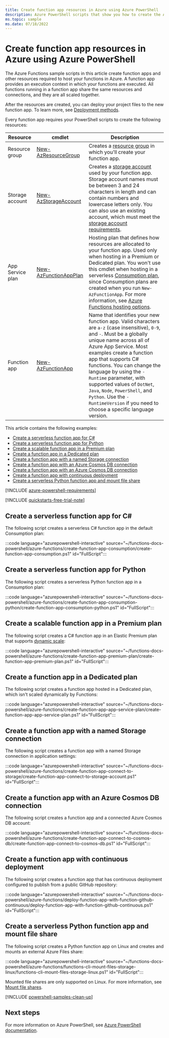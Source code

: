 ```yaml
---
title: Create function app resources in Azure using Azure PowerShell
description: Azure PowerShell scripts that show you how to create the Azure resources required to host your functions code in Azure.
ms.topic: sample
ms.date: 07/18/2022
---
```

# Create function app resources in Azure using Azure PowerShell

The Azure Functions sample scripts in this article create function apps and other resources required to host your functions in Azure. A function app provides an execution context in which your functions are executed. All functions running in a function app share the same resources and connections, and they are all scaled together. 

After the resources are created, you can deploy your project files to the new function app. To learn more, see [Deployment methods](functions-deployment-technologies.md#deployment-methods).

Every function app requires your PowerShell scripts to create the following resources:

| Resource | cmdlet | Description |
| --- | --- | --- |
| Resource group | [New-AzResourceGroup](/powershell/module/az.resources/new-azresourcegroup) | Creates a [resource group](../azure-resource-manager/management/overview.md) in which you'll create your function app. |
| Storage account |  [New-AzStorageAccount](/powershell/module/az.storage/new-azstorageaccount) |  Creates a [storage account](../storage/common/storage-account-create.md) used by your function app. Storage account names must be between 3 and 24 characters in length and can contain numbers and lowercase letters only. You can also use an existing account, which must meet the [storage account requirements](storage-considerations.md#storage-account-requirements). | 
| App Service plan | [New-AzFunctionAppPlan](/powershell/module/az.functions/new-azfunctionappplan) | Hosting plan that defines how resources are allocated to your function app. Used only when hosting in a Premium or Dedicated plan. You won't use this cmdlet when hosting in a serverless [Consumption plan](consumption-plan.md), since Consumption plans are created when you run `New-AzFunctionApp`. For more information, see [Azure Functions hosting options](functions-scale.md). |
| Function app | [New-AzFunctionApp](/powershell/module/az.functions/new-azfunctionapp) | Name that identifies your new function app. Valid characters are `a-z` (case insensitive), `0-9`, and `-`.  Must be a globally unique name across all of Azure App Service. Most examples create a function app that supports C# functions. You can change the language by using the `-Runtime` parameter, with supported values of `DotNet`, `Java`, `Node`, `PowerShell`, and `Python`. Use the `-RuntimeVersion` if you need to choose a specific language version. | 

This article contains the following examples:

* [Create a serverless function app for C#](#create-a-serverless-function-app-for-c)
* [Create a serverless function app for Python](#create-a-serverless-function-app-for-python)
* [Create a scalable function app in a Premium plan](#create-a-scalable-function-app-in-a-premium-plan)
* [Create a function app in a Dedicated plan](#create-a-function-app-in-a-dedicated-plan)
* [Create a function app with a named Storage connection](#create-a-function-app-with-a-named-storage-connection)
* [Create a function app with an Azure Cosmos DB connection](#create-a-function-app-with-an-azure-cosmos-db-connection)
* [Create a function app with an Azure Cosmos DB connection](#create-a-function-app-with-an-azure-cosmos-db-connection)
* [Create a function app with continuous deployment](#create-a-function-app-with-continuous-deployment)
* [Create a serverless Python function app and mount file share](#create-a-serverless-python-function-app-and-mount-file-share)


[!INCLUDE [azure-powershell-requirements](../../includes/azure-powershell-requirements.md)]

[!INCLUDE [quickstarts-free-trial-note](../../includes/quickstarts-free-trial-note.md)]

## Create a serverless function app for C# 

The following script creates a serverless C# function app in the default Consumption plan:

:::code language="azurepowershell-interactive" source="~/functions-docs-powershell/azure-functions/create-function-app-consumption/create-function-app-consumption.ps1" id="FullScript":::

## Create a serverless function app for Python

The following script creates a serverless Python function app in a Consumption plan:

:::code language="azurepowershell-interactive" source="~/functions-docs-powershell/azure-functions/create-function-app-consumption-python/create-function-app-consumption-python.ps1" id="FullScript":::

## Create a scalable function app in a Premium plan

The following script creates a C# function app in an Elastic Premium plan that supports [dynamic scale](event-driven-scaling.md):

:::code language="azurepowershell-interactive" source="~/functions-docs-powershell/azure-functions/create-function-app-premium-plan/create-function-app-premium-plan.ps1" id="FullScript":::

## Create a function app in a Dedicated plan

The following script creates a function app hosted in a Dedicated plan, which isn't scaled dynamically by Functions: 

:::code language="azurepowershell-interactive" source="~/functions-docs-powershell/azure-functions/create-function-app-app-service-plan/create-function-app-app-service-plan.ps1" id="FullScript":::

## Create a function app with a named Storage connection

The following script creates a function app with a named Storage connection in application settings:

:::code language="azurepowershell-interactive" source="~/functions-docs-powershell/azure-functions/create-function-app-connect-to-storage/create-function-app-connect-to-storage-account.ps1" id="FullScript":::

## Create a function app with an Azure Cosmos DB connection

The following script creates a function app and a connected Azure Cosmos DB account:

:::code language="azurepowershell-interactive" source="~/functions-docs-powershell/azure-functions/create-function-app-connect-to-cosmos-db/create-function-app-connect-to-cosmos-db.ps1" id="FullScript":::

## Create a function app with continuous deployment

The following script creates a function app that has continuous deployment configured to publish from a public GitHub repository:

:::code language="azurepowershell-interactive" source="~/functions-docs-powershell/azure-functions/deploy-function-app-with-function-github-continuous/deploy-function-app-with-function-github-continuous.ps1" id="FullScript":::

## Create a serverless Python function app and mount file share

The following script creates a Python function app on Linux and creates and mounts an external Azure Files share:

:::code language="azurepowershell-interactive" source="~/functions-docs-powershell/azure-functions/functions-cli-mount-files-storage-linux/functions-cli-mount-files-storage-linux.ps1" id="FullScript":::

Mounted file shares are only supported on Linux. For more information, see [Mount file shares](storage-considerations.md#mount-file-shares).

[!INCLUDE [powershell-samples-clean-up](../../includes/powershell-samples-clean-up.md)]

## Next steps

For more information on Azure PowerShell, see [Azure PowerShell documentation](/powershell/azure).

